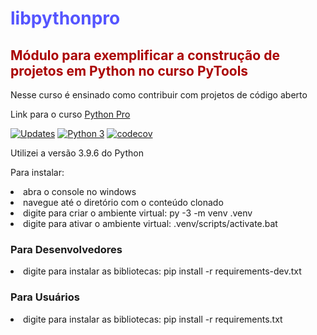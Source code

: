 <h1 style="color:#55F">libpythonpro</h1>

<h2 style="color:#A00">Módulo para exemplificar a construção de projetos em Python no curso PyTools
</h2>

Nesse curso é ensinado como contribuir com projetos de código aberto

Link para o curso [Python Pro](https://plataforma.dev.pro.br/)

[![Updates](https://pyup.io/repos/github/hgf777-br/libpythonpro/shield.svg)](https://pyup.io/repos/github/hgf777-br/libpythonpro/)
[![Python 3](https://pyup.io/repos/github/hgf777-br/libpythonpro/python-3-shield.svg)](https://pyup.io/repos/github/hgf777-br/libpythonpro/)
[![codecov](https://codecov.io/gh/hgf777-br/libpythonpro/branch/master/graph/badge.svg?token=4XTT0RI5SW)](https://codecov.io/gh/hgf777-br/libpythonpro)

Utilizei a versão 3.9.6 do Python

Para instalar:

<li>abra o console no windows</li>
<li>navegue até o diretório com o conteúdo clonado</li>
<li>digite para criar o ambiente virtual: py -3 -m venv .venv</li>
<li>digite para ativar o ambiente virtual: .venv/scripts/activate.bat</li>
<h3>Para Desenvolvedores</h3>
<li>digite para instalar as bibliotecas: pip install -r requirements-dev.txt</li>
<h3>Para Usuários</h3>
<li>digite para instalar as bibliotecas: pip install -r requirements.txt</li>

